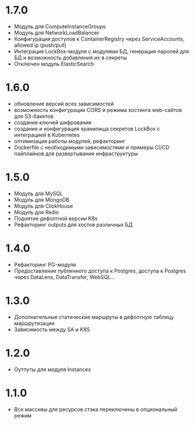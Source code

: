 # 1.7.0
* Модуль для ComputeInstanceGroups
* Модуль для NetworkLoadBalancer
* Конфигурация доступов к ContainerRegistry через ServiceAccounts, allowed ip (push/pull)
* Интеграция LockBox-модуля с модулями БД, генерация паролей для БД и возможность добавления их в секреты
* Отключен модуль ElasticSearch

# 1.6.0
* обновление версий всех зависимостей
* возможность конфигурации CORS и режима хостинга web-сайтов для S3-бакетов
* создание ключей шифрования
* создание и конфигурация хранилища секретов LockBox с интеграцией в Kubernetes
* оптимизация работы модулей, рефакторинг
* Dockerfile с необходимыми зависимостями и примеры CI/CD пайплайнов для развертывания инфраструктуры

# 1.5.0
* Модуль для MySQL
* Модуль для MongoDB
* Модуль для ClickHouse
* Модуль для Redis
* Поднятие дефолтной версии K8s
* Рефакторинг outputs для хостов различных БД

# 1.4.0
* Рефакторинг PG-модуля
* Предоставление публичного доступа к Postgres, доступа к Postgres через DataLens, DataTransfer, WebSQL...

# 1.3.0
* Дополнительные статические маршруты в дефолтную таблицу маршрутизации
* Зависимость между SA и K8S

# 1.2.0
* Оутпуты для модуля Instances

# 1.1.0
* Все массивы для ресурсов стэка переключены в опциональный режим